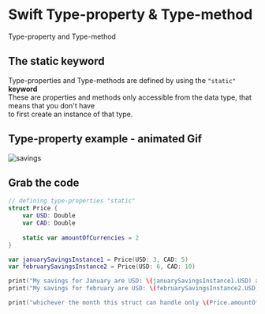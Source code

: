 # Swift Type-property & Type-method
Type-property and Type-method
## The static keyword
Type-properties and Type-methods are defined by using the `"static"` **keyword**<br>
These are properties and methods only accessible from the data type, that means that you don't have <br>
to first create an instance of that type.<br>
## Type-property example - animated Gif
![savings](https://github.com/danielurra/swift-type-property-and-type-method/assets/51704179/aaf14e75-ccd5-436c-ba59-659c18f52dcf)
## Grab the code
```swift
// defining type-properties "static"
struct Price {
    var USD: Double
    var CAD: Double
    
    static var amountOfCurrencies = 2
}

var januarySavingsInstance1 = Price(USD: 3, CAD: 5)
var februarySavingsInstance2 = Price(USD: 6, CAD: 10)

print("My savings for January are USD: \(januarySavingsInstance1.USD) and CAD: \(januarySavingsInstance1.CAD)")
print("My savings for february are USD: \(februarySavingsInstance2.USD) and CAD: \(februarySavingsInstance2.CAD)")

print("whichever the month this struct can handle only \(Price.amountOfCurrencies) currencies")


```
